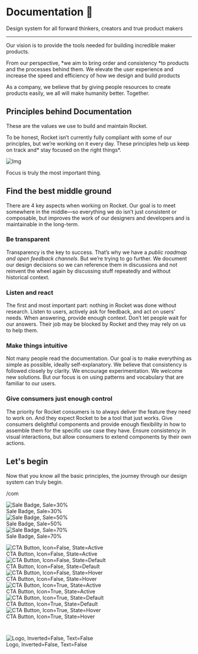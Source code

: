 
# Documentation 🚀

Design system for all forward thinkers, creators and true product makers

---

Our vision is to provide the tools needed for building incredible maker products.

From our perspective, *we aim to bring order and consistency *to products and the processes behind them. We elevate the user experience and increase the speed and efficiency of how we design and build products

As a company, we believe that by giving people resources to create products easily, we all will make humanity better. Together.

## Principles behind Documentation

These are the values we use to build and maintain Rocket.

To be honest, Rocket isn’t currently fully compliant with some of our principles, but we’re working on it every day. These principles help us keep on track and* stay focused on the right things*.

![Img](https://studio-assets.supernova.io/design-systems/14533/9289758a-6300-472a-bbc6-a57098081abf.jpeg?Expires=1990828800&Policy=eyJTdGF0ZW1lbnQiOlt7IlJlc291cmNlIjoiaHR0cHM6Ly9zdHVkaW8tYXNzZXRzLnN1cGVybm92YS5pby9kZXNpZ24tc3lzdGVtcy8xNDUzMy85Mjg5NzU4YS02MzAwLTQ3MmEtYmJjNi1hNTcwOTgwODFhYmYuanBlZyIsIkNvbmRpdGlvbiI6eyJEYXRlTGVzc1RoYW4iOnsiQVdTOkVwb2NoVGltZSI6MTk5MDgyODgwMH19fV19&Signature=E9DL6D-ZtS~4qaH18y5tnHC4gtpQUzZb85NmDFMuezn~MaWHPSumzBv6tXkxGqSgGyKh~9FaYnbfHkcJhU~4F~jdbuY70gbRxUpvnBtyCpz8o0mci-d2A9WoIZ3RGl11izD3c2WMfUaKhSaFlUw8cTGP-9vrqeUi58O2P4zYT9eAeyvOIFzQXgIgljhxiB9mIVU5a4j1vDL8ntJpagEZukKRskOgMrrB4LNQ-nRsvXFF7W5C5EkdoZPZf4jFxcQu2Yj6M9-bqNBXubYMsYYhEXqvqUOAnYVaE59E5PSSe43HKv2gp1ajSJ3ttHtTtCITO8Vyfh1FoTl03Z18ki8iZg__&Key-Pair-Id=APKAJGK34LCCAUR7N6LA)

Focus is truly the most important thing.

## Find the best middle ground

There are 4 key aspects when working on Rocket. Our goal is to meet somewhere in the middle—so everything we do isn’t just consistent or composable, but improves the work of our designers and developers and is maintainable in the long-term.

### Be transparent

Transparency is the key to success. That’s why we have a *public roadmap and open feedback channels*. But we’re trying to go further. We document our design decisions so we can reference them in discussions and not reinvent the wheel again by discussing stuff repeatedly and without historical context.

### Listen and react

The first and most important part: nothing in Rocket was done without research. Listen to users, actively ask for feedback, and act on users’ needs. When answering, provide enough context. Don’t let people wait for our answers. Their job may be blocked by Rocket and they may rely on us to help them.

### Make things intuitive

Not many people read the documentation. Our goal is to make everything as simple as possible, ideally self-explanatory. We believe that consistency is followed closely by clarity. We encourage experimentation. We welcome new solutions. But our focus is on using patterns and vocabulary that are familiar to our users.

### Give consumers just enough control

The priority for Rocket consumers is to always deliver the feature they need to work on. And they expect Rocket to be a tool that just works. Give consumers delightful components and provide enough flexibility in how to assemble them for the specific use case they have. Ensure consistency in visual interactions, but allow consumers to extend components by their own actions.

## Let's begin

Now that you know all the basic principles, the journey through our design system can truly begin.

/com

  
![Sale Badge, Sale=30%](https://studio-assets.supernova.io/design-systems/14533/804c48d8-9b6c-4c12-aa25-eb5f26f1e095.png?Expires=1990828800&Policy=eyJTdGF0ZW1lbnQiOlt7IlJlc291cmNlIjoiaHR0cHM6Ly9zdHVkaW8tYXNzZXRzLnN1cGVybm92YS5pby9kZXNpZ24tc3lzdGVtcy8xNDUzMy84MDRjNDhkOC05YjZjLTRjMTItYWEyNS1lYjVmMjZmMWUwOTUucG5nIiwiQ29uZGl0aW9uIjp7IkRhdGVMZXNzVGhhbiI6eyJBV1M6RXBvY2hUaW1lIjoxOTkwODI4ODAwfX19XX0_&Signature=BnszlYOZUR3lRfuf4WQ7nsCqaHxov4Jl8D31YbvubnE8DmcsTqexJranbBMvNLQyWC8uwgC~F6RezMfoW9naAit-7~5b3ZtT-JLJRKBIbjbCrq2MSdEO5HMTCek50ENLFmtA95P4kHnMv~j7GA-sQ7ve8FWLNMALTfxwsAFg2p3a-uvHlA5eoK~T8qAOOlcc4gaI3dgK3VP0nQiTZ-TN59PipZXpwUO0h1Lw6L1beL81BZNk93xyLv5aXK1258di7ss-l5KtBYc7ojRE~bghD5~Fwk9cazolCp-wGTaBwnNLq5x64PtDt4WJwqarpV7RS5676ddDRmnxydbQDIr01g__&Key-Pair-Id=APKAJGK34LCCAUR7N6LA)  
Sale Badge, Sale=30%  
![Sale Badge, Sale=50%](https://studio-assets.supernova.io/design-systems/14533/2dbf1685-b73f-48f9-bd00-78a7dbe9fd15.png?Expires=1990828800&Policy=eyJTdGF0ZW1lbnQiOlt7IlJlc291cmNlIjoiaHR0cHM6Ly9zdHVkaW8tYXNzZXRzLnN1cGVybm92YS5pby9kZXNpZ24tc3lzdGVtcy8xNDUzMy8yZGJmMTY4NS1iNzNmLTQ4ZjktYmQwMC03OGE3ZGJlOWZkMTUucG5nIiwiQ29uZGl0aW9uIjp7IkRhdGVMZXNzVGhhbiI6eyJBV1M6RXBvY2hUaW1lIjoxOTkwODI4ODAwfX19XX0_&Signature=AvWfdyr~4oSyjRSzZbXeXYY6JGNZLb9T2gk4wtnRsvCcD-EzS1r5X2Y2q2WfS4xnWsWyEV5xK1L2Z8KiVrW2ymMz5c81iGeEXiYQ7RbYxGxHrt5dgj3Z8cs3GLx9papXmIgirKGlk4nZj253fRJDi9tCYUeMoBPi-wfRBtMe8HOSdw1P3fBEoCOPYkvnb1elynQQUovepSigYImpksLR77m5SM75h-dNRh9bwsJ7Jjq-drc~t3ibfWNwLZjXbpQdFjBfLFb2u~4Pa2xB4nd2FNkDt45qtSbVPFPCwDmkcevEJ2nLrLGsqKLC~LZGFU0Xw1xFIt-qs941JEh9EWulDg__&Key-Pair-Id=APKAJGK34LCCAUR7N6LA)  
Sale Badge, Sale=50%  
![Sale Badge, Sale=70%](https://studio-assets.supernova.io/design-systems/14533/c0b40101-08e3-4ef6-b458-585b8d251388.png?Expires=1990828800&Policy=eyJTdGF0ZW1lbnQiOlt7IlJlc291cmNlIjoiaHR0cHM6Ly9zdHVkaW8tYXNzZXRzLnN1cGVybm92YS5pby9kZXNpZ24tc3lzdGVtcy8xNDUzMy9jMGI0MDEwMS0wOGUzLTRlZjYtYjQ1OC01ODViOGQyNTEzODgucG5nIiwiQ29uZGl0aW9uIjp7IkRhdGVMZXNzVGhhbiI6eyJBV1M6RXBvY2hUaW1lIjoxOTkwODI4ODAwfX19XX0_&Signature=L6lJOGSn40BoFpsdNQd~GejZ-PCChyb42n4xvL87vVnnchr9Q8CLKNHY-cqtQ25FW8dFLn3Z9OUQdpxU4VUP8s6dlX5MOc99GKDFsxsXtaM3Pjws-XwO4DkcRjYdH69Y-rETviTlNydHCJzJxq3bRkJIo0kMDyO2epw1wk8OTtb7V27xHV2IOQ3gIveR0Qi9aAx1iPNCt7Wr9gImZcDJ92y7YPyj5ukhfE27LcpV~MRinoRRzZ7W4PQ809Ho9mcpLv5GmiMBwyXmp8y~gu4pkkIfhJ74OySdYL8CR4m-P8NGWHiTkdZ3pOrW-2KSLr4foKxTtQ5MSGj8Q9vwKkL1cg__&Key-Pair-Id=APKAJGK34LCCAUR7N6LA)  
Sale Badge, Sale=70%  


  
![CTA Button, Icon=False, State=Active](https://studio-assets.supernova.io/design-systems/14533/40956ac2-ff1f-4ce9-871f-56d63bebe837.png?Expires=1990828800&Policy=eyJTdGF0ZW1lbnQiOlt7IlJlc291cmNlIjoiaHR0cHM6Ly9zdHVkaW8tYXNzZXRzLnN1cGVybm92YS5pby9kZXNpZ24tc3lzdGVtcy8xNDUzMy80MDk1NmFjMi1mZjFmLTRjZTktODcxZi01NmQ2M2JlYmU4MzcucG5nIiwiQ29uZGl0aW9uIjp7IkRhdGVMZXNzVGhhbiI6eyJBV1M6RXBvY2hUaW1lIjoxOTkwODI4ODAwfX19XX0_&Signature=RcnFXoDs~8W3BhZS3jVPe8mYNgUrrzvEtxb8zXpDH~Owgw6O4Pwt0fsYVU93j1JTsDcJUy8511wBegHvQPllevKIcVInr~6AwDPIvIxfl06XJ5iKc0GYXOn9jCx-gw6kGcBGqDFvBImoh~uorvc-L5AGhnkQ53B9QHuofhhbShmH2Xp68ipAtlES2niRBtYlu7~dkd2sRUPYDjGp4l1b8UgE~ksXjMrdy8udPJBgkm2Hu9BcNXmPJQzjH~1Y5FzY8bOmY2AGjmNoo9OHFDtHoBeGmA86WVsW3a-hURe3ls9SFK0W4XVdDDCXw5c2C5AEQBV5989pXniqZdXVH9FMIw__&Key-Pair-Id=APKAJGK34LCCAUR7N6LA)  
CTA Button, Icon=False, State=Active  
![CTA Button, Icon=False, State=Default](https://studio-assets.supernova.io/design-systems/14533/dfcf9915-91d3-463e-a3c6-2643ebcf8096.png?Expires=1990828800&Policy=eyJTdGF0ZW1lbnQiOlt7IlJlc291cmNlIjoiaHR0cHM6Ly9zdHVkaW8tYXNzZXRzLnN1cGVybm92YS5pby9kZXNpZ24tc3lzdGVtcy8xNDUzMy9kZmNmOTkxNS05MWQzLTQ2M2UtYTNjNi0yNjQzZWJjZjgwOTYucG5nIiwiQ29uZGl0aW9uIjp7IkRhdGVMZXNzVGhhbiI6eyJBV1M6RXBvY2hUaW1lIjoxOTkwODI4ODAwfX19XX0_&Signature=jcIcTxKbGSZsPh4Q2iY7A9ISrVGgFpqJerqBDQ258df2v4LwWTUNkS5hhz9u9zIbZJKtMVQVrtA0fAkzk~Canm5MEmNZ~XbHaGOF9aIG-vYrkRi0j8wy08mH1NSj5ADHaGyOylLx4SDwc5cRyKjzgmZQKNMQ6e1NLqBPRzkjX6hO632F9Nw1RZ~vRzmonwBexiLBP7u7AbCOcp7RAT1IOX8QThLpM0l6El-VTWMsGA1jcX~6TgV3e~mn664ubJ2HPZ~~Z5wbqd2AgojMSUCBuTXgCCVKjhgwC6s7GHX-mIdVrNFyaRHGIh40EtBFJkBx-SVmAzDtLhiUE-FWKumsxg__&Key-Pair-Id=APKAJGK34LCCAUR7N6LA)  
CTA Button, Icon=False, State=Default  
![CTA Button, Icon=False, State=Hover](https://studio-assets.supernova.io/design-systems/14533/71c93ccb-eb6c-4311-85a0-19eeea1ac690.png?Expires=1990828800&Policy=eyJTdGF0ZW1lbnQiOlt7IlJlc291cmNlIjoiaHR0cHM6Ly9zdHVkaW8tYXNzZXRzLnN1cGVybm92YS5pby9kZXNpZ24tc3lzdGVtcy8xNDUzMy83MWM5M2NjYi1lYjZjLTQzMTEtODVhMC0xOWVlZWExYWM2OTAucG5nIiwiQ29uZGl0aW9uIjp7IkRhdGVMZXNzVGhhbiI6eyJBV1M6RXBvY2hUaW1lIjoxOTkwODI4ODAwfX19XX0_&Signature=U16jbMiiaaJ2FPzBTZui~BQSNmjSA354Q5Pdc6gq7rCNXcGTOCShniIONn2wLCqK3U~WihrVIjRBH36wAo4AmHSbRdT6W4BOqLtc7MP7D3ioeJDo-9pLSxaR9vGwZGJARnxbxgGYtsL1rrbPexlKoXMgmVXjDmh7892Eqmf9FFndj-7TenB83r1hyv2SaeN9qHWqz2zFZC9s-QkCT~Ina~ChP4J1X-A4cLTb4R5YkpdZSZhb0IYdtzZ04MGPqUCni2S-vQGrl3-wE6UQ0TmL7fpsKozv7uLwPD2yjoKtbWLKMWU5j2OpST-SBST6~57-f7iu~Ug4fvl-gfldlC2ntg__&Key-Pair-Id=APKAJGK34LCCAUR7N6LA)  
CTA Button, Icon=False, State=Hover  
![CTA Button, Icon=True, State=Active](https://studio-assets.supernova.io/design-systems/14533/03b30e03-0f49-4e07-b6f6-6434dca6e293.png?Expires=1990828800&Policy=eyJTdGF0ZW1lbnQiOlt7IlJlc291cmNlIjoiaHR0cHM6Ly9zdHVkaW8tYXNzZXRzLnN1cGVybm92YS5pby9kZXNpZ24tc3lzdGVtcy8xNDUzMy8wM2IzMGUwMy0wZjQ5LTRlMDctYjZmNi02NDM0ZGNhNmUyOTMucG5nIiwiQ29uZGl0aW9uIjp7IkRhdGVMZXNzVGhhbiI6eyJBV1M6RXBvY2hUaW1lIjoxOTkwODI4ODAwfX19XX0_&Signature=nHxkeQ0fsHTj1H6og0TxWSG1Fia3Qk0VlDDtIjR4EIC~u7JY9iEdDaa8HRTVxefjUQ~xAGMuBWgMEnpOjl~h13m4F5jrf94VmCmXhWxuUEUqM63HES~FfcSxgCukjApuQ9sH2Cd5qCNDqOPNwkq3GdIX3jvmU5phjUvw8-vZb8OwyymAg67QNT1mbmTHj519NbrBxOE578BYh4gCRT~aNyxdooGF-yWDDXjGIsGEBaAUreiGuERL4Z4k7ATCG7jC7IAzFLnRMM~f4rSaRCDJ4mrW0rBqbHMX1wL1LtOzVBX7If-aGJ~lr6MCHmN3I93w8KyQRPM4nsN~YT51O3L-DA__&Key-Pair-Id=APKAJGK34LCCAUR7N6LA)  
CTA Button, Icon=True, State=Active  
![CTA Button, Icon=True, State=Default](https://studio-assets.supernova.io/design-systems/14533/17d7e1dd-be5b-4126-9f1c-7c4611f3b0f2.png?Expires=1990828800&Policy=eyJTdGF0ZW1lbnQiOlt7IlJlc291cmNlIjoiaHR0cHM6Ly9zdHVkaW8tYXNzZXRzLnN1cGVybm92YS5pby9kZXNpZ24tc3lzdGVtcy8xNDUzMy8xN2Q3ZTFkZC1iZTViLTQxMjYtOWYxYy03YzQ2MTFmM2IwZjIucG5nIiwiQ29uZGl0aW9uIjp7IkRhdGVMZXNzVGhhbiI6eyJBV1M6RXBvY2hUaW1lIjoxOTkwODI4ODAwfX19XX0_&Signature=gVVSD-1fgF6ruwlaJ0AI5M2zRDGLwthulG3-wxULUOwNaZhu~aRyPmLL7iNjxhKObiNH2QKN1OqbsWj8vLVqcyzzhGOnqYb~AYNR5D6DBEukGvEEDRQQqsGXDl3~3tz4dtCWaODSsp9yPnecORDzM4ftOH3M7OnmE8ADIGV6Rv9IRTr9LwW2g2I3fk5UZO-zCYfZ7GbG3xRay2Fjmk49yRRSe347Fd70AEsSryqMd2yEsflXao5kTloBdS5lgNlJjzpAKpKG9k-7UQLstU9arNpwtLwJarEH2H-wq1iVSoOWBtiDrBK3jJ5OGpE9oSvLx7mpGQQy7WvRXYaSuI2iJg__&Key-Pair-Id=APKAJGK34LCCAUR7N6LA)  
CTA Button, Icon=True, State=Default  
![CTA Button, Icon=True, State=Hover](https://studio-assets.supernova.io/design-systems/14533/d8f04785-4edc-4bc3-9e10-a088a1e43dc2.png?Expires=1990828800&Policy=eyJTdGF0ZW1lbnQiOlt7IlJlc291cmNlIjoiaHR0cHM6Ly9zdHVkaW8tYXNzZXRzLnN1cGVybm92YS5pby9kZXNpZ24tc3lzdGVtcy8xNDUzMy9kOGYwNDc4NS00ZWRjLTRiYzMtOWUxMC1hMDg4YTFlNDNkYzIucG5nIiwiQ29uZGl0aW9uIjp7IkRhdGVMZXNzVGhhbiI6eyJBV1M6RXBvY2hUaW1lIjoxOTkwODI4ODAwfX19XX0_&Signature=SfYtPPeRww8g-EHS8XWwz~eGq6K0-LccH5ytcZ91rMPhu1mb08Hg50DEHvFZf4zqJQZitCEnR4JEGu~r~fjtN9XH1adWmHfPuB7CIpb49A~40vkdQE2336l2wc0GGa~q4VrFz~NPr2rJN01~yhN~Nso0f2cmRCmQfgJ0v1pO5uM7tp2CXa6pcGwFTiFJuYkUBot~bRoCd3k54yPXHZJphnhEncqlHeoQJAB~ayU6ibNHuQnX9EPemOAHEpLhNNLzmWlp0NeC0MRos-pmW-y80LBFMiW4h3siY7fOgQQHAzg7rPRSKvecQ7NmUM433QQhPXrphoGnOP9h24j2CVB0pQ__&Key-Pair-Id=APKAJGK34LCCAUR7N6LA)  
CTA Button, Icon=True, State=Hover  


```javascript  
  
```

  
![Logo, Inverted=False, Text=False](https://studio-assets.supernova.io/design-systems/14533/b56cf4b3-e5a8-4ad6-b256-351944c41398.png?Expires=1990828800&Policy=eyJTdGF0ZW1lbnQiOlt7IlJlc291cmNlIjoiaHR0cHM6Ly9zdHVkaW8tYXNzZXRzLnN1cGVybm92YS5pby9kZXNpZ24tc3lzdGVtcy8xNDUzMy9iNTZjZjRiMy1lNWE4LTRhZDYtYjI1Ni0zNTE5NDRjNDEzOTgucG5nIiwiQ29uZGl0aW9uIjp7IkRhdGVMZXNzVGhhbiI6eyJBV1M6RXBvY2hUaW1lIjoxOTkwODI4ODAwfX19XX0_&Signature=WYPEbrt5nnnlqazs8xjyy8UNeqHbk41llixTGyWdpuPGKV00Qrs7Jht8GJ3iaq9cEB3RE~gpI9QTWfjyr56zFwWKlhvjyi5MM8bdZrmMcwUhDFJDXO-KbZFgQSvHdl-RlbDIOQpAGy-kiglluVx4pCJezaNfjT2dIHv-HNKiodan2i2TtxgghedDNK0-wNrLjHS6ZYoibKtnRLzEry~gtJprQj9hZJ9sSGtzAlgXQt9bm5MlpI6xHXgZC6i966XqUUs852Agyn~CP6jYixFEr2n6BczjrQqa6yv7XF7qwFDoqeWmE9ghoALiw1scKRTT6tH2I5HnWYEcFZ4Rev~AXA__&Key-Pair-Id=APKAJGK34LCCAUR7N6LA)  
Logo, Inverted=False, Text=False  


  
  
